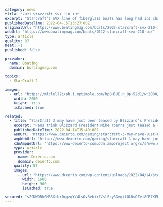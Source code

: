 ```yaml
---
category: news
title: "2022 Starcraft SVX 210 IO"
excerpt: "Starcraft’s SVX line of fiberglass boats has long had its characteristic traits. Hullsides are carried well forward, enlarging and squaring off the bow to increase passenger space and comfort. Both bow and stern cockpits have a deep and secure feel."
publishedDateTime: 2022-04-15T13:27:00Z
originalUrl: "https://www.boatingmag.com/boats/2022-starcraft-svx-210-io/"
webUrl: "https://www.boatingmag.com/boats/2022-starcraft-svx-210-io/"
type: article
quality: 37
heat: -1
published: false

provider:
  name: Boating
  domain: boatingmag.com

topics:
  - StarCraft 2

images:
  - url: "https://mlclell2icph.i.optimole.com/hp8H5UE.n_9p~52d1/w:2000/h:1333/q:80/https://www.boatingmag.com/wp-content/uploads/sites/16/2021/11/BTGBG22_RUN_Starcraft-SVX-210-IO_02.jpg"
    width: 2000
    height: 1333
    isCached: true

related:
  - title: "StarCraft 3 may have just been teased by Blizzard’s President"
    excerpt: "Fans think Blizzard President Mike Ybarra just teased a revival of the StarCraft franchise with a cryptic post."
    publishedDateTime: 2022-04-14T15:40:00Z
    webUrl: "https://www.dexerto.com/gaming/starcraft-3-may-have-just-been-teased-by-blizzards-president-1804536/"
    ampWebUrl: "https://www.dexerto.com/gaming/starcraft-3-may-have-just-been-teased-by-blizzards-president-1804536/?amp"
    cdnAmpWebUrl: "https://www-dexerto-com.cdn.ampproject.org/c/s/www.dexerto.com/gaming/starcraft-3-may-have-just-been-teased-by-blizzards-president-1804536/?amp"
    type: article
    provider:
      name: Dexerto.com
      domain: dexerto.com
    quality: 57
    images:
      - url: "https://www.dexerto.com/wp-content/uploads/2022/04/14/starcraft-3-teased-blizzard-president-mike-ybarra.jpg"
        width: 1600
        height: 900
        isCached: true

secured: "s29KWORkGMB8Xtbr0qgzqY/4LsOvBebi+fVslScyBGvqttOk0sOZei8CR7KFHp7gJ+nuEdfRftODCAx4xixMypM2e/VcoK1Me7ZzVUCkXuyFT/IoPJhQg1vw+3VaQzJlq0+QyUh6U8PCClFhK0/GnxWxgTZmBO8N1IfiUIvmzsJX2onYhNe7qCJdXFhYSJPVF2OA4K3XReqAs6Vz74mXRMmuWctAJ4f4sgS5G8b7wXQctaV12Bve8nXfjPEGLMXqIgUYH+sN7rd33VL7U3c0OY834IsoHcUxC9DQlsrJT3v58xxRQBM4VKRNLoiwQKMWES3t2LAggQ5mX1XoQx1BQTlpvtWEQO2BEvTlYlGGaoA=;S0vbRBzrJibV0IL1v+MnVA=="
---
```


